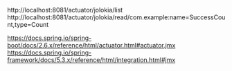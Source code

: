 
http://localhost:8081/actuator/jolokia/list  
http://localhost:8081/actuator/jolokia/read/com.example:name=SuccessCount,type=Count  

https://docs.spring.io/spring-boot/docs/2.6.x/reference/html/actuator.html#actuator.jmx  
https://docs.spring.io/spring-framework/docs/5.3.x/reference/html/integration.html#jmx  
